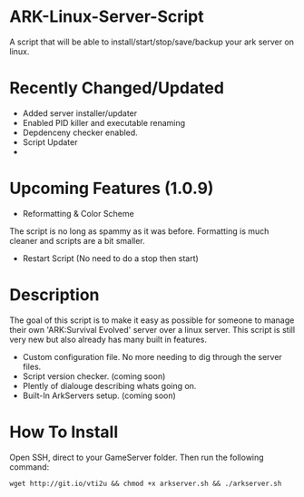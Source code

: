 # ARK-Linux-Server-Script
A script that will be able to install/start/stop/save/backup your ark server on linux.

# Recently Changed/Updated

- Added server installer/updater
- Enabled PID killer and executable renaming
- Depdenceny checker enabled.
- Script Updater
- 
# Upcoming Features (1.0.9)

- Reformatting & Color Scheme

The script is no long as spammy as it was before. Formatting is much cleaner and scripts are a bit smaller.

- Restart Script (No need to do a stop then start)

# Description
The goal of this script is to make it easy as possible for someone to manage their own 'ARK:Survival Evolved' server over a linux server. This script is still very new but also already has many built in features.

- Custom configuration file. No more needing to dig through the server files.
- Script version checker. (coming soon)
- Plently of dialouge describing whats going on.
- Built-In ArkServers setup. (coming soon)

# How To Install

Open SSH, direct to your GameServer folder. Then run the following command:
````
wget http://git.io/vti2u && chmod +x arkserver.sh && ./arkserver.sh
````
